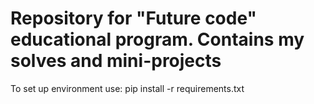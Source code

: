 # Repository for "Future code" educational program. Contains my solves and mini-projects  
To set up environment use: pip install -r requirements.txt
